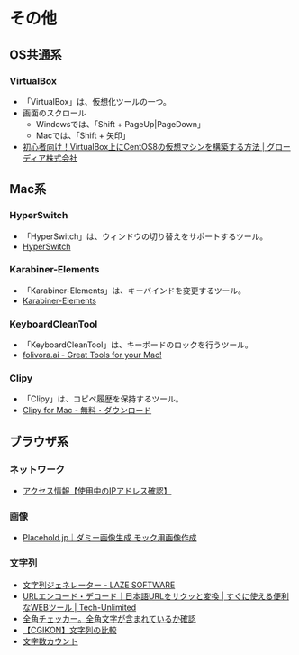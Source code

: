 # その他

## OS共通系

### VirtualBox

- 「VirtualBox」は、仮想化ツールの一つ。
- 画面のスクロール
  - Windowsでは、「Shift + PageUp|PageDown」
  - Macでは、「Shift + 矢印」
- [初心者向け！VirtualBox上にCentOS8の仮想マシンを構築する方法 | グローディア株式会社](https://glodia.jp/blog/9854/)

## Mac系

### HyperSwitch

- 「HyperSwitch」は、ウィンドウの切り替えをサポートするツール。
- [HyperSwitch](https://bahoom.com/hyperswitch)

### Karabiner-Elements

- 「Karabiner-Elements」は、キーバインドを変更するツール。
- [Karabiner-Elements](https://karabiner-elements.pqrs.org/)

### KeyboardCleanTool

- 「KeyboardCleanTool」は、キーボードのロックを行うツール。
- [folivora.ai - Great Tools for your Mac!](https://folivora.ai/keyboardcleantool)

### Clipy

- 「Clipy」は、コピペ履歴を保持するツール。
- [Clipy for Mac - 無料・ダウンロード](https://clipy.softonic.jp/mac)

## ブラウザ系

### ネットワーク

- [アクセス情報【使用中のIPアドレス確認】](https://www.cman.jp/network/support/go_access.cgi)

### 画像

- [Placehold.jp｜ダミー画像生成 モック用画像作成](http://placehold.jp/)

### 文字列

- [文字列ジェネレーター - LAZE SOFTWARE](https://lazesoftware.com/tool/strgen/)
- [URLエンコード・デコード｜日本語URLをサクッと変換 | すぐに使える便利なWEBツール | Tech-Unlimited](https://tech-unlimited.com/urlencode.html)
- [全角チェッカー。全角文字が含まれているか確認](https://ao-system.net/doublecharcheck/)
- [【CGIKON】文字列の比較](http://cgikon.com/tools/comp/comp_word.php3)
- [文字数カウント](https://sundryst.com/convenienttool/strcount.html)
